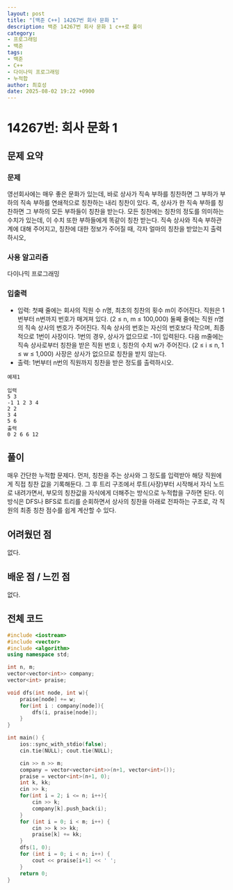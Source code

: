```yaml
---
layout: post
title: "[백준 C++] 14267번 회사 문화 1"
description: 백준 14267번 회사 문화 1 c++로 풀이
category:
- 프로그래밍
- 백준
tags:
- 백준
- C++
- 다이나믹 프로그래밍
- 누적합
author: 최호성
date: 2025-08-02 19:22 +0900
---
```

# 14267번: 회사 문화 1

## 문제 요약
### 문제
영선회사에는 매우 좋은 문화가 있는데, 바로 상사가 직속 부하를 칭찬하면 그 부하가 부하의 직속 부하를 연쇄적으로 칭찬하는 내리 칭찬이 있다. 즉, 상사가 한 직속 부하를 칭찬하면 그 부하의 모든 부하들이 칭찬을 받는다.
모든 칭찬에는 칭찬의 정도를 의미하는 수치가 있는데, 이 수치 또한 부하들에게 똑같이 칭찬 받는다.
직속 상사와 직속 부하관계에 대해 주어지고, 칭찬에 대한 정보가 주어질 때, 각자 얼마의 칭찬을 받았는지 출력하시오,

### 사용 알고리즘
다이나믹 프로그래밍

### 입출력
- 입력: 첫째 줄에는 회사의 직원 수 n명, 최초의 칭찬의 횟수 m이 주어진다. 직원은 1번부터 n번까지 번호가 매겨져 있다. (2 ≤ n, m ≤ 100,000)
둘째 줄에는 직원 n명의 직속 상사의 번호가 주어진다. 직속 상사의 번호는 자신의 번호보다 작으며, 최종적으로 1번이 사장이다. 1번의 경우, 상사가 없으므로 -1이 입력된다.
다음 m줄에는 직속 상사로부터 칭찬을 받은 직원 번호 i, 칭찬의 수치 w가 주어진다. (2 ≤ i ≤ n, 1 ≤ w ≤ 1,000)
사장은 상사가 없으므로 칭찬을 받지 않는다.
- 출력: 1번부터 n번의 직원까지 칭찬을 받은 정도를 출력하시오.
```
예제1

입력
5 3
-1 1 2 3 4
2 2
3 4
5 6
출력
0 2 6 6 12
```
## 풀이
매우 간단한 누적합 문제다.
먼저, 칭찬을 주는 상사와 그 정도를 입력받아 해당 직원에게 직접 칭찬 값을 기록해둔다. 그 후 트리 구조에서 루트(사장)부터 시작해서 자식 노드로 내려가면서, 부모의 칭찬값을 자식에게 더해주는 방식으로 누적합을 구하면 된다.
이 방식은 DFS나 BFS로 트리를 순회하면서 상사의 칭찬을 아래로 전파하는 구조로, 각 직원의 최종 칭찬 점수를 쉽게 계산할 수 있다.

## 어려웠던 점
없다.

## 배운 점 / 느낀 점
없다.

## 전체 코드
```cpp
#include <iostream>
#include <vector>
#include <algorithm>
using namespace std;

int n, m;
vector<vector<int>> company;
vector<int> praise;

void dfs(int node, int w){
    praise[node] += w;
    for(int i : company[node]){
        dfs(i, praise[node]);
    }
}

int main() {
    ios::sync_with_stdio(false);
    cin.tie(NULL); cout.tie(NULL);

    cin >> n >> m;
    company = vector<vector<int>>(n+1, vector<int>());
    praise = vector<int>(n+1, 0);
    int k, kk;
    cin >> k;
    for(int i = 2; i <= n; i++){
        cin >> k;
        company[k].push_back(i);
    }
    for (int i = 0; i < m; i++) {
        cin >> k >> kk;
        praise[k] += kk;
    }
    dfs(1, 0);
    for (int i = 0; i < n; i++) {
        cout << praise[i+1] << ' ';
    }
    return 0;
}
```
